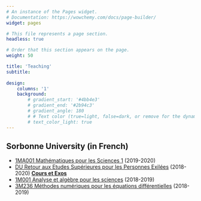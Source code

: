 ```yaml
---
# An instance of the Pages widget.
# Documentation: https://wowchemy.com/docs/page-builder/
widget: pages

# This file represents a page section.
headless: true

# Order that this section appears on the page.
weight: 50

title: 'Teaching'
subtitle:
 
design:
    columns: '1'
    background:
        # gradient_start: '#4bb4e3'
        # gradient_end: '#2b94c3'
        # gradient_angle: 180
        # # Text color (true=light, false=dark, or remove for the dynamic theme color).
        # text_color_light: true
---
```


## Sorbonne University (in French)


- [1MA001 Mathématiques pour les Sciences 1](http://licence.premiereannee.sorbonne-universite.fr/fr/la-licence-1ere-annee/liste-des-ue/lu1ma001-mathematiques-pour-les-sciences-1.html) (2019-2020)
- [DU Retour aux Etudes Supérieures pour les Personnes Exilées](https://sciences.sorbonne-universite.fr/formation-sciences/formation-tout-au-long-de-la-vie/du-respe) (2018-2020) [**Cours et Exos**](https://sites.google.com/view/maths-du-respe/accueil)
- [1M001 Analyse et algèbre pour les sciences](https://webusers.imj-prg.fr/~laurent.koelblen/1M001/2018.html) (2018-2019)
- [3M236 Méthodes numériques pour les équations différentielles](https://www.ljll.math.upmc.fr/postel/3M236.html) (2018-2019)